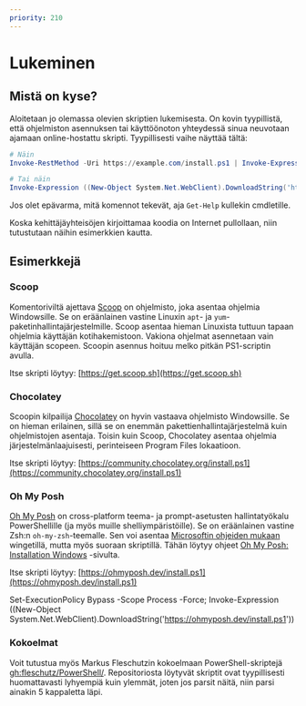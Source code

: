 ```yaml
---
priority: 210
---
```


# Lukeminen

## Mistä on kyse?

Aloitetaan jo olemassa olevien skriptien lukemisesta. On kovin tyypillistä, että ohjelmiston asennuksen tai käyttöönoton yhteydessä sinua neuvotaan ajamaan online-hostattu skripti. Tyypillisesti vaihe näyttää tältä:

```powershell title="PowerShell"
# Näin
Invoke-RestMethod -Uri https://example.com/install.ps1 | Invoke-Expression

# Tai näin
Invoke-Expression ((New-Object System.Net.WebClient).DownloadString('https://ohmyposh.dev/install.ps1'))
```

Jos olet epävarma, mitä komennot tekevät, aja `Get-Help` kullekin cmdletille.

Koska kehittäjäyhteisöjen kirjoittamaa koodia on Internet pullollaan, niin tutustutaan näihin esimerkkien kautta.

## Esimerkkejä

### Scoop

Komentoriviltä ajettava [Scoop](https://scoop.sh/) on ohjelmisto, joka asentaa ohjelmia Windowsille. Se on eräänlainen vastine Linuxin `apt`- ja `yum`-paketinhallintajärjestelmille. Scoop asentaa hieman Linuxista tuttuun tapaan ohjelmia käyttäjän kotihakemistoon. Vakiona ohjelmat asennetaan vain käyttäjän scopeen. Scoopin asennus hoituu melko pitkän PS1-scriptin avulla.

Itse skripti löytyy: [https://get.scoop.sh](https://get.scoop.sh)

### Chocolatey

Scoopin kilpailija [Chocolatey](https://chocolatey.org/install) on hyvin vastaava ohjelmisto Windowsille. Se on hieman erilainen, sillä se on enemmän pakettienhallintajärjestelmä kuin ohjelmistojen asentaja. Toisin kuin Scoop, Chocolatey asentaa ohjelmia järjestelmänlaajuisesti, perinteiseen Program Files lokaatioon.

Itse skripti löytyy: [https://community.chocolatey.org/install.ps1](https://community.chocolatey.org/install.ps1)

### Oh My Posh

[Oh My Posh](https://ohmyposh.dev/) on cross-platform teema- ja prompt-asetusten hallintatyökalu PowerShellille (ja myös muille shelliympäristöille). Se on eräänlainen vastine Zsh:n `oh-my-zsh`-teemalle. Sen voi asentaa [Microsoftin ohjeiden mukaan](https://learn.microsoft.com/en-us/windows/terminal/tutorials/custom-prompt-setup) wingetillä, mutta myös suoraan skriptillä. Tähän löytyy ohjeet [Oh My Posh: Installation Windows](https://ohmyposh.dev/docs/installation/windows) -sivulta.

Itse skripti löytyy: [https://ohmyposh.dev/install.ps1](https://ohmyposh.dev/install.ps1)

Set-ExecutionPolicy Bypass -Scope Process -Force; Invoke-Expression ((New-Object System.Net.WebClient).DownloadString('https://ohmyposh.dev/install.ps1'))

### Kokoelmat

Voit tutustua myös Markus Fleschutzin kokoelmaan PowerShell-skriptejä [gh:fleschutz/PowerShell/](https://github.com/fleschutz/PowerShell/). Repositoriosta löytyvät skriptit ovat tyypillisesti huomattavasti lyhyempiä kuin ylemmät, joten jos parsit näitä, niin parsi ainakin 5 kappaletta läpi.